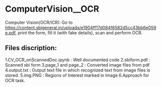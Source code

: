 # ComputerVision__OCR
Computer Vision(OCR/ICR): Go to https://content.sbigeneral.in/uploads/e1904ff17d084f6582d5cc43bb6e059e.pdf, print the form, fill it (with fake details), scan and perform OCR. 

## Files discription:
1.CV_OCR_onScannedDoc.ipynb  : Well documented code
2.sbiform.pdf  : Scanned sbi form
3.page_1 and page_2 : Converted image files from pdf
4.output.txt : Output text file in which recognized text from image files is stored.
5.img.PNG : Regions of Interest marked in Image
6.Approach for OCR task.

